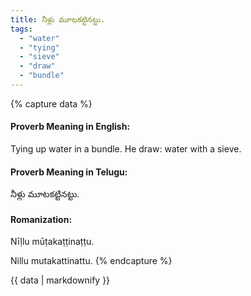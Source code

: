 ```yaml
---
title: నీళ్లు మూటకట్టినట్టు.
tags:
  - "water"
  - "tying"
  - "sieve"
  - "draw"
  - "bundle"
---
```


{% capture data %}
#### Proverb Meaning in English:
Tying up water in a bundle.
He draw: water with a sieve.

#### Proverb Meaning in Telugu:
నీళ్లు మూటకట్టినట్టు.

#### Romanization:
Nīḷlu mūṭakaṭṭinaṭṭu.

Nillu mutakattinattu.
{% endcapture %}

{{ data | markdownify }}

